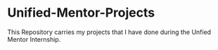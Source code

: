 # Unified-Mentor-Projects
This Repository carries my projects that I have done during the Unfied Mentor Internship.
